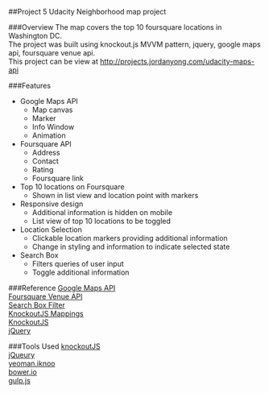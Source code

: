 ##Project 5
Udacity Neighborhood map project

###Overview
The map covers the top 10 foursquare locations in Washington DC.<br>
The project was built using knockout.js MVVM pattern, jquery, google maps api, foursquare venue api.<br>
This project can be view at http://projects.jordanyong.com/udacity-maps-api

###Features
- Google Maps API
	- Map canvas
	- Marker
	- Info Window
	- Animation
- Foursquare API
	- Address
	- Contact
	- Rating
	- Foursquare link
- Top 10 locations on Foursquare
	- Shown in list view and location point with markers
- Responsive design
	- Additional information is hidden on mobile
	- List view of top 10 locations to be toggled
- Location Selection
	- Clickable location markers providing additional information
	- Change in styling and information to indicate selected state
- Search Box
	- Filters queries of user input
	- Toggle additional information



###Reference
[Google Maps API](https://developers.google.com/maps/documentation/javascript/tutorial)<br>
[Foursquare Venue API](https://developer.foursquare.com/overview/venues.html)<br>
[Search Box Filter](http://www.knockmeout.net/2011/04/utility-functions-in-knockoutjs.html)<br>
[KnockoutJS Mappings](http://marcofranssen.nl/knockout-js-mappings/)<br>
[KnockoutJS](http://knockoutjs.com/documentation/introduction.html)<br>
[jQuery](http://api.jquery.com/)


###Tools Used
[knockoutJS](http://knockoutjs.com/)<br>
[jQueury](http://jquery.com/)<br>
[yeoman.iknoo](http://yeoman.io/)<br>
[bower.io](http://bower.io/)<br>
[gulp.js](http://gulpjs.com/)